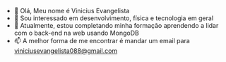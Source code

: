 - 👋 Olá, Meu nome é Vinicius Evangelista
- 👀 Sou interessado em desenvolvimento, física e tecnologia em geral
- 🌱 Atualmente, estou completando minha formação aprendendo a lidar com o back-end na web usando MongoDB 
- 📫 A melhor forma de me encontrar é mandar um email para viniciusevangelista088@gmail.com
